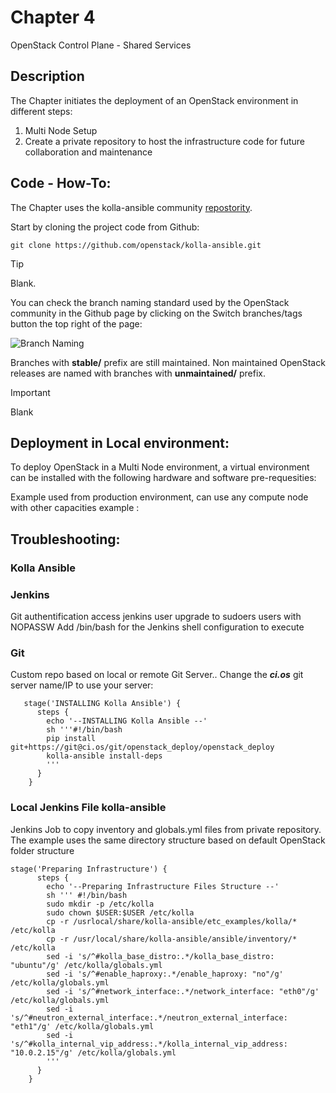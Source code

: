 # Chapter 4
OpenStack Control Plane - Shared Services

## Description

The Chapter initiates the deployment of an OpenStack environment in different steps:
1. Multi Node Setup
2. Create a private repository to host the infrastructure code for future collaboration and maintenance



## Code - How-To:

The Chapter uses the kolla-ansible community [repostority](https://github.com/openstack/kolla-ansible).

 Start by cloning the project code from Github:
```
git clone https://github.com/openstack/kolla-ansible.git
```

> [!TIP]
> Blank.


You can check the branch naming standard used by the OpenStack community in the Github page by clicking on the Switch branches/tags button the top right of the page:

![Branch Naming](IMG/Branches-Names-Standards.png)

Branches with **stable/** prefix are still maintained. Non maintained OpenStack releases are named with branches with **unmaintained/** prefix. 

> [!IMPORTANT]
> Blank


## Deployment in Local environment:

To deploy OpenStack in a Multi Node  environment, a virtual environment can be installed  with the following hardware and software pre-requesities:


Example used from production environment, can use any compute node with other capacities example :




## Troubleshooting:

### Kolla Ansible

### Jenkins
Git authentification access 
jenkins user upgrade to sudoers users with NOPASSW
Add /bin/bash for the Jenkins shell configuration to execute 

### Git
Custom repo based on local or remote Git Server.. Change the ***ci.os*** git server name/IP to use your server:
```
   stage('INSTALLING Kolla Ansible') {
      steps {
        echo '--INSTALLING Kolla Ansible --'
        sh '''#!/bin/bash 
        pip install git+https://git@ci.os/git/openstack_deploy/openstack_deploy
        kolla-ansible install-deps
        ''' 
      }
    } 
```

### Local Jenkins File kolla-ansible 

Jenkins Job to copy inventory and globals.yml files from private repository. The example uses the same directory structure based on default OpenStack folder structure

```
stage('Preparing Infrastructure') {
      steps {
        echo '--Preparing Infrastructure Files Structure --'
        sh ''' #!/bin/bash 
        sudo mkdir -p /etc/kolla
        sudo chown $USER:$USER /etc/kolla
        cp -r /usrlocal/share/kolla-ansible/etc_examples/kolla/* /etc/kolla 
        cp -r /usr/local/share/kolla-ansible/ansible/inventory/* /etc/kolla 
        sed -i 's/^#kolla_base_distro:.*/kolla_base_distro: "ubuntu"/g' /etc/kolla/globals.yml
        sed -i 's/^#enable_haproxy:.*/enable_haproxy: "no"/g' /etc/kolla/globals.yml
        sed -i 's/^#network_interface:.*/network_interface: "eth0"/g' /etc/kolla/globals.yml
        sed -i 's/^#neutron_external_interface:.*/neutron_external_interface: "eth1"/g' /etc/kolla/globals.yml
        sed -i 's/^#kolla_internal_vip_address:.*/kolla_internal_vip_address: "10.0.2.15"/g' /etc/kolla/globals.yml
        ''' 
      }
    }
```